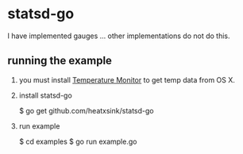 statsd-go
=========
I have implemented gauges ... other implementations do not do this.

## running the example ##
1. you must install [Temperature Monitor](http://www.bresink.com/osx/TemperatureMonitor.html) to get temp data from OS X.
1. install statsd-go

	$ go get github.com/heatxsink/statsd-go
1. run example

	$ cd examples
	$ go run example.go
